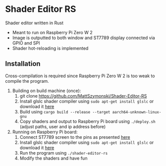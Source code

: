# Shader Editor RS
Shader editor written in Rust
- Meant to run on Raspberry Pi Zero W 2
- Image is outputted to both window and ST7789 display connected via GPIO and SPI
- Shader hot-reloading is implemented

## Installation
Cross-compilation is required since Raspberry Pi Zero W 2 is too weak to compile the program.
1. Building on build machine (once): 
    1. git clone https://github.com/MattSzymonski/Shader-Editor-RS
    2. Install glslc shader compiler using `sudo apt-get install glslc` or download it [here](https://storage.googleapis.com/shaderc/badges/build_link_linux_gcc_release.html)
    3. Build using `cargo build --release --target aarch64-unknown-linux-gnu`
    4. Copy shaders and output to Raspberry Pi board using `./deploy.sh` (adjust paths, user and ip address before)
2. Running on Raspberry Pi board:
    1. Connect ST7789 screen to the pins as presented [here](https://www.waveshare.com/wiki/1.69inch_LCD_Module)
    1. Install glslc shader compiler using `sudo apt-get install glslc` or download it [here](https://storage.googleapis.com/shaderc/badges/build_link_linux_gcc_release.html)
    2. Run the program using `./shader-editor-rs`
    3. Modify the shaders and have fun